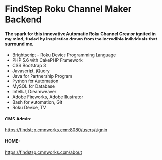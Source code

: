 # FindStep Roku Channel Maker Backend
#### The spark for this innovative Automatic Roku Channel Creator ignited in my mind, fueled by inspiration drawn from the incredible individuals that surround me.

- Brightscript - Roku Device Programming Language
- PHP 5.6 with CakePHP Framework
- CSS Bootstrap 3
- Javascript, jQuery
- Java for Partnership Program
- Python for Automation
- MySQL for Database
- IntelliJ, Dreamweaver
- Adobe Fireworks, Adobe Illustrator
- Bash for Automation, Git
- Roku Device, TV

#### CMS Admin:
https://findstep.cmnworks.com:8080/users/signin

#### HOME:
https://findstep.cmnworks.com/about
